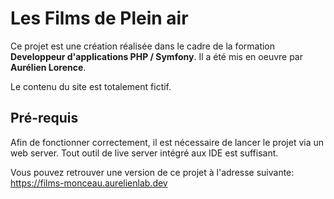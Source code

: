 # Les Films de Plein air

Ce projet est une création réalisée dans le cadre de la formation **Developpeur d'applications PHP / Symfony**.
Il a été mis en oeuvre par **Aurélien Lorence**.

Le contenu du site est totalement fictif.

## Pré-requis

Afin de fonctionner correctement, il est nécessaire de lancer le projet via un web server. Tout outil de live server intégré aux IDE est suffisant.

Vous pouvez retrouver une version de ce projet à l'adresse suivante: https://films-monceau.aurelienlab.dev